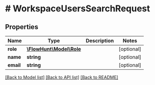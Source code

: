 # # WorkspaceUsersSearchRequest

## Properties

Name | Type | Description | Notes
------------ | ------------- | ------------- | -------------
**role** | [**\FlowHunt\Model\Role**](Role.md) |  | [optional]
**name** | **string** |  | [optional]
**email** | **string** |  | [optional]

[[Back to Model list]](../../README.md#models) [[Back to API list]](../../README.md#endpoints) [[Back to README]](../../README.md)
